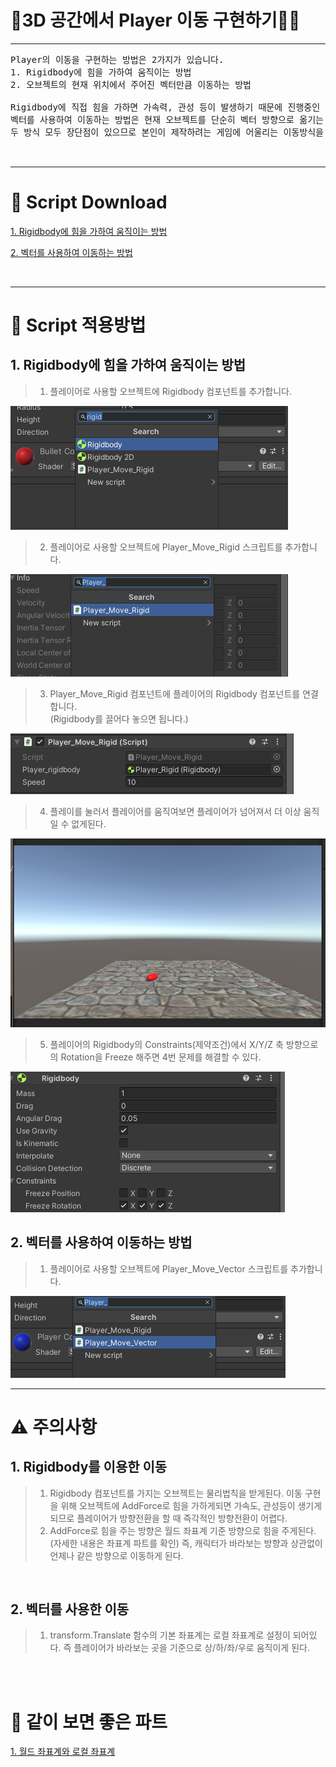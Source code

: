 # 🚶3D 공간에서 Player 이동 구현하기🚶‍♂️

---
<pre>
Player의 이동을 구현하는 방법은 2가지가 있습니다.
1. Rigidbody에 힘을 가하여 움직이는 방법
2. 오브젝트의 현재 위치에서 주어진 벡터만큼 이동하는 방법

Rigidbody에 직접 힘을 가하면 가속력, 관성 등이 발생하기 때문에 진행중인 물체가 다른 방향으로의 즉각적인 방향 전환이 어렵습니다
벡터를 사용하여 이동하는 방법은 현재 오브젝트를 단순히 벡터 방향으로 옮기는 것이기 때문에 부드럽게 움직일 수 있습니다.
두 방식 모두 장단점이 있으므로 본인이 제작하려는 게임에 어울리는 이동방식을 선택하여 Player 이동을 구현하시면 됩니다.


</pre>

---

# 📓 Script Download

[1. Rigidbody에 힘을 가하여 움직이는 방법](https://github.com/starhome7/GG_Unity_GitHub/tree/f21b6dd298b05438b2fd7c11034985ea0658ee13/3D%20Scripts/1.%20Player%20%EC%9D%B4%EB%8F%99%20%EA%B5%AC%ED%98%84%ED%95%98%EA%B8%B0/Player_Rigid_Move_Script)

[2. 벡터를 사용하여 이동하는 방법](https://github.com/starhome7/GG_Unity_GitHub/tree/f21b6dd298b05438b2fd7c11034985ea0658ee13/3D%20Scripts/1.%20Player%20%EC%9D%B4%EB%8F%99%20%EA%B5%AC%ED%98%84%ED%95%98%EA%B8%B0/Player_Vector_Move_Script)

<br>

---

# 📝 Script 적용방법

## 1. Rigidbody에 힘을 가하여 움직이는 방법

>1. 플레이어로 사용할 오브젝트에 Rigidbody 컴포넌트를 추가합니다.

![image](./Player_Rigid_Move_Pic/Player_Rigid_Move1.png)

>2. 플레이어로 사용할 오브젝트에 Player_Move_Rigid 스크립트를 추가합니다.
 
![image](./Player_Rigid_Move_Pic/Player_Rigid_Move2.png)

>3. Player_Move_Rigid 컴포넌트에 플레이어의 Rigidbody 컴포넌트를 연결합니다.<br>
(Rigidbody를 끌어다 놓으면 됩니다.)

![image](./Player_Rigid_Move_Pic/Player_Rigid_Move3.png)


>4. 플레이를 눌러서 플레이어를 움직여보면 플레이어가 넘어져서 더 이상 움직일 수 없게된다.

![image](./Player_Rigid_Move_Pic/Player_Rigid_Move4.png)

>5. 플레이어의 Rigidbody의 Constraints(제약조건)에서 X/Y/Z 축 방향으로의 Rotation을 Freeze 해주면 4번 문제를 해결할 수 있다.

![image](./Player_Rigid_Move_Pic/Player_Rigid_Move5.png)


## 2. 벡터를 사용하여 이동하는 방법

>1. 플레이어로 사용할 오브젝트에 Player_Move_Vector 스크립트를 추가합니다.

![image](./Player_Vector_Move_Pic/Player_Vector_Move1.png)

---

# ⚠️ 주의사항

## 1. Rigidbody를 이용한 이동

>1. Rigidbody 컴포넌트를 가지는 오브젝트는 물리법칙을 받게된다. 이동 구현을 위해 오브젝트에 AddForce로 힘을 가하게되면 가속도, 관성등이 생기게 되므로 플레이어가 방향전환을 할 때 즉각적인 방향전환이 어렵다.
>2. AddForce로 힘을 주는 방향은 월드 좌표계 기준 방향으로 힘을 주게된다.(자세한 내용은 좌표계 파트를 확인) 즉, 캐릭터가 바라보는 방향과 상관없이 언제나 같은 방향으로 이동하게 된다.

<br>

## 2. 벡터를 사용한 이동
>1. transform.Translate 함수의 기본 좌표계는 로컬 좌표계로 설정이 되어있다. 즉 플레이어가 바라보는 곳을 기준으로 상/하/좌/우로 움직이게 된다.

<br><br>

# 🤝 같이 보면 좋은 파트

 [1. 월드 좌표계와 로컬 좌표계](https://github.com/starhome7/GG_Unity_GitHub/blob/main/3D%20Scripts/1.%20Player%20%EC%9D%B4%EB%8F%99%20%EA%B5%AC%ED%98%84%ED%95%98%EA%B8%B0/1.%20Player%20%EC%9D%B4%EB%8F%99%20%EA%B5%AC%ED%98%84%ED%95%98%EA%B8%B0.md)

 
